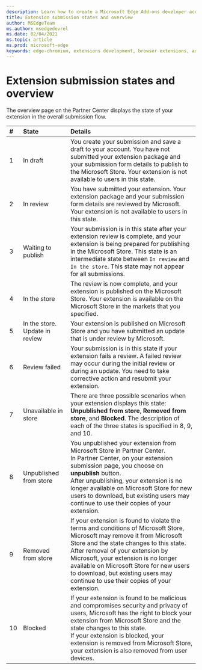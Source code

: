 ```yaml
---
description: Learn how to create a Microsoft Edge Add-ons developer account on Partner center.
title: Extension submission states and overview
author: MSEdgeTeam
ms.author: msedgedevrel
ms.date: 02/04/2021
ms.topic: article
ms.prod: microsoft-edge
keywords: edge-chromium, extensions development, browser extensions, addons, partner center, developer
---
```

# Extension submission states and overview  

The overview page on the Partner Center displays the state of your extension in the overall submission flow.  

| # |  State |  Details |  
|:--- |:--- |:--- |  
| 1 |  In draft |  You create your submission and save a draft to your account.  You have not submitted your extension package and your submission form details to publish to the Microsoft Store.  Your extension is not available to users in this state.  |  
| 2|  In review |  You have submitted your extension.  Your extension package and your submission form details are reviewed by Microsoft.  Your extension is not available to users in this state.  |  
| 3|  Waiting to publish |  Your submission is in this state after your extension review is complete, and your extension is being prepared for publishing in the Microsoft Store.  This state is an intermediate state between `In review` and `In the store`.  This state may not appear for all submissions.  |  
| 4|  In the store |  The review is now complete, and your extension is published on the Microsoft Store.  Your extension is available on the Microsoft Store in the markets that you specified.  |  
| 5 |  In the store.  Update in review |  Your extension is published on Microsoft Store and you have submitted an update that is under review by Microsoft.  |  
| 6 |  Review failed |  Your submission is in this state if your extension fails a review.  A failed review may occur during the initial review or during an update.  You need to take corrective action and resubmit your extension.  |  
| 7 |  Unavailable in store |  There are three possible scenarios when your extension displays this state:  **Unpublished from store**, **Removed from store**, and **Blocked**.  The description of each of the three states is specified in 8, 9, and 10.  |  
| 8 |  Unpublished from store |  You unpublished your extension from Microsoft Store in Partner Center.  <br />  In Partner Center, on your extension submission page, you choose on **unpublish** button.  <br />  After unpublishing, your extension is no longer available on Microsoft Store for new users to download, but existing users may continue to use their copies of your extension.  |  
| 9 |  Removed from store |  If your extension is found to violate the terms and conditions of Microsoft Store, Microsoft may remove it from Microsoft Store and the state changes to this state.  <br />  After removal of your extension by Microsoft, your extension is no longer available on Microsoft Store for new users to download, but existing users may continue to use their copies of your extension.  |  
| 10 |  Blocked |  If your extension is found to be malicious and compromises security and privacy of users, Microsoft has the right to block your extension from Microsoft Store and the state changes to this state.  <br />  If your extension is blocked, your extension is removed from Microsoft Store, your extension is also removed from user devices.  |  
